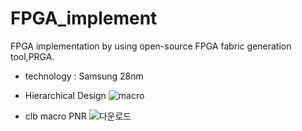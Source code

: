 # FPGA_implement
FPGA implementation by using open-source FPGA fabric generation tool,PRGA.
- technology : Samsung 28nm

- Hierarchical Design
![macro](https://user-images.githubusercontent.com/60975650/154386783-da170635-965c-4f85-b475-8e4964f6d9ea.png)


- clb macro PNR
![다운로드](https://user-images.githubusercontent.com/60975650/154386804-0ac76561-b78d-4657-80e8-41e12877c820.PNG)


